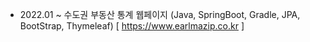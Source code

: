 - 2022.01 ~ 수도권 부동산 통계 웹페이지 (Java, SpringBoot, Gradle, JPA, BootStrap, Thymeleaf)
 [ https://www.earlmazip.co.kr ]
